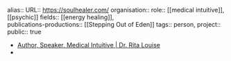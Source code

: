 alias::
URL:: https://soulhealer.com/
organisation::
role:: [[medical intuitive]], [[psychic]] 
fields:: [[energy healing]],  
publications-productions:: [[Stepping Out of Eden]] 
tags:: person, 
project::
public:: true
- [Author, Speaker, Medical Intuitive | Dr. Rita Louise](https://soulhealer.com/)
-